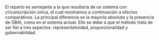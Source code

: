 El reparto es semejante a la que resultaría de un sistema con circunscripción única, el cual mostramos a continuación a efectos comparativos. La principal diferencia es la mayoría absoluta y la presencia de GBAI, como en el sistema actual. Ello se debe a que el método trata de ser fiel a tres aspectos: representatividad, proporcionalidad y gobernabilidad.
